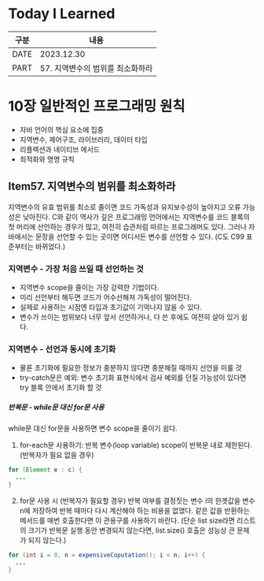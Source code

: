 # Today I Learned

| 구분 | 내용                        |
| ---- | --------------------------|
| DATE | 2023.12.30                |
| PART | 57. 지역변수의 범위를 최소화하라 |

# 10장 일반적인 프로그래밍 원칙
* 자바 언어의 핵심 요소에 집중
* 지역변수, 제어구조, 라이브러리, 데이터 타입
* 리플렉션과 네이티브 메서드
* 최적화와 명명 규칙

## Item57. 지역변수의 범위를 최소화하라 
지역변수의 유효 범위를 최소로 줄이면 코드 가독성과 유지보수성이 높아지고 오류 가능성은 낮아진다. C와 같이 역사가 깊은 프로그래밍 언어에서는 지역변수를 코드 블록의 첫 머리에 선언하는 경우가 많고, 여전히 습관처럼 따르는 프로그래머도 있다. 그러나 자바에서는 문장을 선언할 수 있는 곳이면 어디서든 변수를 선언할 수 있다. (C도 C99 표준부터는 바뀌었다.)

### 지역변수 - 가장 처음 쓰일 때 선언하는 것
* 지역변수 scope을 줄이는 가장 강력한 기법이다. 
* 미리 선언부터 해두면 코드가 어수선해져 가독성이 떨어진다. 
* 실제로 사용하는 시점엔 타입과 초기값이 기억나지 않을 수 있다. 
* 변수가 쓰이는 범위보다 너무 앞서 선언하거나, 다 쓴 후에도 여전히 살아 있기 쉽다.

### 지역변수 - 선언과 동시에 초기화 
* 물론 초기화에 필요한 정보가 충분하지 않다면 충분해질 때까지 선언을 미룰 것
* try-catch문은 예외: 변수 초기화 표현식에서 검사 예외를 던질 가능성이 있다면 try 블록 안에서 초기화 할 것 

##### 반복문 - while문 대신 for문 사용
while문 대신 for문을 사용하면 변수 scope을 줄이기 쉽다. 

1. for-each문 사용하기: 반복 변수(loop variable) scope이 반복문 내로 제한된다. (반복자가 필요 없을 경우)
```java
for (Element e : c) {
  ...
}
```

2. for문 사용 시 (반복자가 필요할 경우)
반복 여부를 결정짓는 변수 i의 한곗값을 변수 n에 저장하여 반복 때마다 다시 계산해야 하는 비용을 없앴다. 같은 값을 반환하는 메서드를 매번 호출한다면 이 관용구를 사용하기 바란다. (단순 list size라면 리스트의 크기가 반복문 실행 동안 변경되지 않는다면, list.size() 호출은 성능상 큰 문제가 되지 않는다.)
```java
for (int i = 0, n = expensiveCoputation(); i < n; i++) {
  ...
}
```